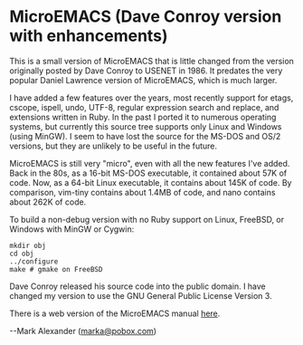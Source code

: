 # MicroEMACS (Dave Conroy version with enhancements)

This is a small version of MicroEMACS that is little changed from
the version originally posted by Dave Conroy to USENET in 1986.  It
predates the very popular Daniel Lawrence version of MicroEMACS, which
is much larger.

I have added a few features over the years, most recently support for
etags, cscope, ispell, undo, UTF-8, regular expression search and
replace, and extensions written in Ruby.  In the past I ported it to
numerous operating systems, but currently this source tree supports
only Linux and Windows (using MinGW).  I seem to have lost the source
for the MS-DOS and OS/2 versions, but they are unlikely to be useful in
the future.

MicroEMACS is still very "micro", even with all the new features I've
added.  Back in the 80s, as a 16-bit MS-DOS executable, it contained
about 57K of code.  Now, as a 64-bit Linux executable, it contains
about 145K of code.  By comparison, vim-tiny contains about 1.4MB of
code, and nano contains about 262K of code.

To build a non-debug version with no Ruby support on Linux,
FreeBSD, or Windows with MinGW or Cygwin:

    mkdir obj
    cd obj
    ../configure
    make # gmake on FreeBSD

Dave Conroy released his source code into the public domain.  I have
changed my version to use the GNU General Public License Version 3.

There is a web version of the MicroEMACS manual [here](https://www.bloovis.com/meguide/).

--Mark Alexander (marka@pobox.com)
